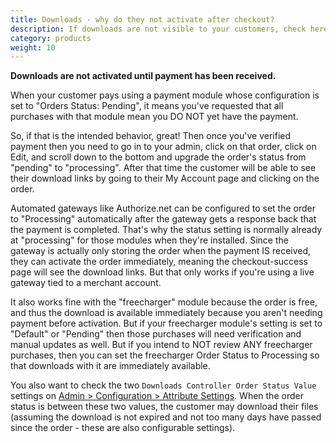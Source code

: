 ```yaml
---
title: Downloads - why do they not activate after checkout? 
description: If downloads are not visible to your customers, check here
category: products
weight: 10
---
```


**Downloads are not activated until payment has been received.**

When your customer pays using a payment module whose configuration is set to "Orders Status: Pending", it means you've requested that all purchases with that module mean you DO NOT yet have the payment.

So, if that is the intended behavior, great! Then once you've verified payment then you need to go in to your admin, click on that order, click on Edit, and scroll down to the bottom and upgrade the order's status from "pending" to "processing". After that time the customer will be able to see their download links by going to their My Account page and clicking on the order.

Automated gateways like Authorize.net can be configured to set the order to "Processing" automatically after the gateway gets a response back that the payment is completed. That's why the status setting is normally already at "processing" for those modules when they're installed. Since the gateway is actually only storing the order when the payment IS received, they can activate the order immediately, meaning the checkout-success page will see the download links. But that only works if you're using a live gateway tied to a merchant account.

It also works fine with the "freecharger" module because the order is free, and thus the download is available immediately because you aren't needing payment before activation. But if your freecharger module's setting is set to "Default" or "Pending" then those purchases will need verification and manual updates as well.
But if you intend to NOT review ANY freecharger purchases, then you can set the freecharger Order Status to Processing so that downloads with it are immediately available.

You also want to check the two `Downloads Controller Order Status Value` settings on [Admin > Configuration > Attribute Settings](/user/admin_pages/configuration/configuration_attributesettings/).  When the order status is between these two values, the customer may download their files (assuming the download is not expired and not too many days have passed since the order - these are also configurable settings). 

